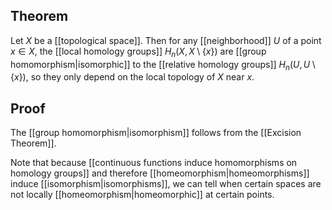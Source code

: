 ## Theorem
Let $X$ be a [[topological space]]. Then for any [[neighborhood]] $U$ of a point $x\in X$, the [[local homology groups]] $H_n(X,X\setminus \{x\})$ are [[group homomorphism|isomorphic]] to the [[relative homology groups]] $H_n(U,U\setminus \{x\})$, so they only depend on the local topology of $X$ near $x$.
## Proof
The [[group homomorphism|isomorphism]] follows from the [[Excision Theorem]]. 

Note that because [[continuous functions induce homomorphisms on homology groups]] and therefore [[homeomorphism|homeomorphisms]] induce [[isomorphism|isomorphisms]], we can tell when certain spaces are not locally [[homeomorphism|homeomorphic]] at certain points. 